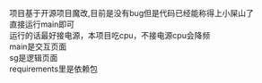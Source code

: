 项目基于开源项目魔改,目前是没有bug但是代码已经能称得上小屎山了  
直接运行main即可  
运行的话最好接电源，本项目吃cpu，不接电源cpu会降频  
main是交互页面  
sg是逻辑页面  
requirements里是依赖包  
